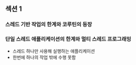 ## 섹션 1
### 스레드 기반 작업의 한계와 코루틴의 등장

### 단일 스레드 애플리케이션의 한계와 멀티 스레드 프로그래밍
- 스레드 하나만 사용해 실행하는 애플리케이션
- 한번에 하나의 작업 밖에 수행 못함
